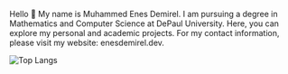 Hello 👋 
My name is Muhammed Enes Demirel. I am pursuing a degree in Mathematics and Computer Science at DePaul University. Here, you can explore my personal and academic projects. For my contact information, please visit my website: enesdemirel.dev.


![Top Langs](https://github-readme-stats.vercel.app/api/top-langs/?username=enesdemirelus&layout=compact)

